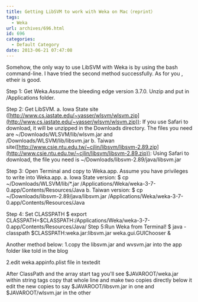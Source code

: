 ```yaml
---
title: Getting LibSVM to work with Weka on Mac（reprint）
tags:
  - Weka
url: archives/696.html
id: 696
categories:
  - Default Category
date: 2013-06-21 07:47:08
---
```


Somehow, the only way to use LibSVM with Weka is by using the bash command-line.
I have tried the second method successfully. As for you , etheir is good.

Step 1: Get Weka.Assume the bleeding edge version 3.7.0. Unzip and put in /Applications folder.

Step 2: Get LibSVM.
a. Iowa State site ([http://www.cs.iastate.edu/~yasser/wlsvm/wlsvm.zip](http://www.cs.iastate.edu/~yasser/wlsvm/wlsvm.zip)):
If you use Safari to download, it will be unzipped in the Downloads directory. The files you need are ~/Downloads/WLSVM/lib/wlsvm.jar and /Downloads/WLSVM/lib/libsvm.jar
b. Taiwan site([http://www.csie.ntu.edu.tw/~cjlin/libsvm/libsvm-2.89.zip](http://www.csie.ntu.edu.tw/~cjlin/libsvm/libsvm-2.89.zip)):
Using Safari to download, the file you need is ~/Downloads/libsvm-2.89/java/libsvm.jar

Step 3: Open Terminal and copy to Weka.app. Assume you have privileges to write into Weka.app.
a. Iowa State version:
$ cp ~/Downloads/WLSVM/lib/*.jar /Applications/Weka/weka-3-7-0.app/Contents/Resources/Java
b. Taiwan version:
$ cp ~/Downloads/libsvm-2.89/java/libsvm.jar /Applications/Weka/weka-3-7-0.app/Contents/Resources/Java

Step 4: Set CLASSPATH
$ export CLASSPATH=$CLASSPATH:/Applications/Weka/weka-3-7-0.app/Contents/Resources/Java/
Step 5:Run Weka from Terminal!
$ java -classpath $CLASSPATH:weka.jar:libsvm.jar weka.gui.GUIChooser &

Another method below:
1.copy the libsvm.jar and wvsvm.jar into the app folder like told in the blog

2.edit weka.appinfo.plist file in textedit

After ClassPath 
and the array start tag you'll see
$JAVAROOT/weka.jar within string tags
copy that whole line and make two copies directly below it
edit the new copies to say
$JAVAROOT/libsvm.jar in one 
and 
$JAVAROOT/wlsvm.jar in the other